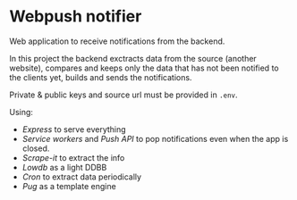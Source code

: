 # Webpush notifier

Web application to receive notifications from the backend.

In this project the backend exctracts data from the source (another website), compares and keeps only the data that has not been notified to the clients yet, builds and sends the notifications.

Private & public keys and source url must be provided in `.env`.

Using:
 - *Express* to serve everything
 - *Service workers* and *Push API* to pop notifications even when the app is closed.
 - *Scrape-it* to extract the info
 - *Lowdb* as a light DDBB
 - *Cron* to extract data periodically
 - *Pug* as a template engine